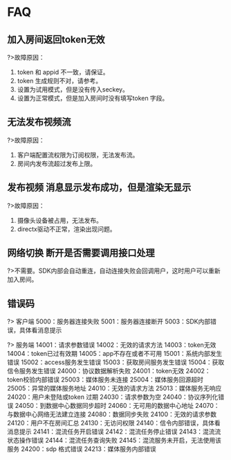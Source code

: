 

# FAQ

## 加入房间返回token无效


?>故障原因：  
1. token 和 appid 不一致，请保证。  
2. token 生成规则不对，请参考[](/video/urtc/sdk/token)。  
3. 设置为试用模式，但是没有传入seckey。  
4. 设置为正常模式，但是加入房间时没有填写token 字段。  

## 无法发布视频流

?>故障原因：  
1. 客户端配置流权限为订阅权限，无法发布流。  
2. 房间内发布流超过发布上限。  

## 发布视频 消息显示发布成功，但是渲染无显示


?>故障原因：  
1. 摄像头设备被占用，无法发布。  
2. directx驱动不正常，渲染出现问题。  

## 网络切换 断开是否需要调用接口处理

?>不需要。SDK内部会自动重连，自动连接失败会回调用户，这时用户可以重新加入房间。 

## 错误码

?>    客户端
      5000：服务器连接失败
      5001：服务器连接断开
      5003：SDK内部错误，具体看消息提示

?>    服务端
      14001：请求参数错误
      14002：无效的请求方法
      14003：token无效 
      14004：token已过有效期
      14005：app不存在或者不可用 
      15001：系统内部发生错误 
      15002：access服务发生错误 
      15003：获取房间服务发生错误 
      15004：获取信令服务发生错误
      24000：协议数据解析失败
      24001：token无效
      24002：token校验内部错误
      25003：媒体服务未连接
      25004：媒体服务回源超时
      25005：异常的媒体服务地址
      24010：无效的请求方法
      25013：媒体服务无响应
      24020：用户未登陆或token 过期
      24030：请求参数为空
      24040：协议序列化错误
      24050：到数据中心数据同步超时
      24060：无可用的数据中心地址
      24070：与数据中心网络无法建立连接
      24080：数据同步失败
      24100：无效的请求参数
      24120：用户不在房间汇总
      24130：无访问权限
      24140：信令内部错误，具体看消息提示
      24141：混流任务开启错误
      24142：混流任务停止错误
      24143：混流流状态操作错误
      24144：混流任务查询失败
      24145：混流服务未开启，无法使用该服务
      24200：sdp 格式错误
      24213：媒体服务内部错误
